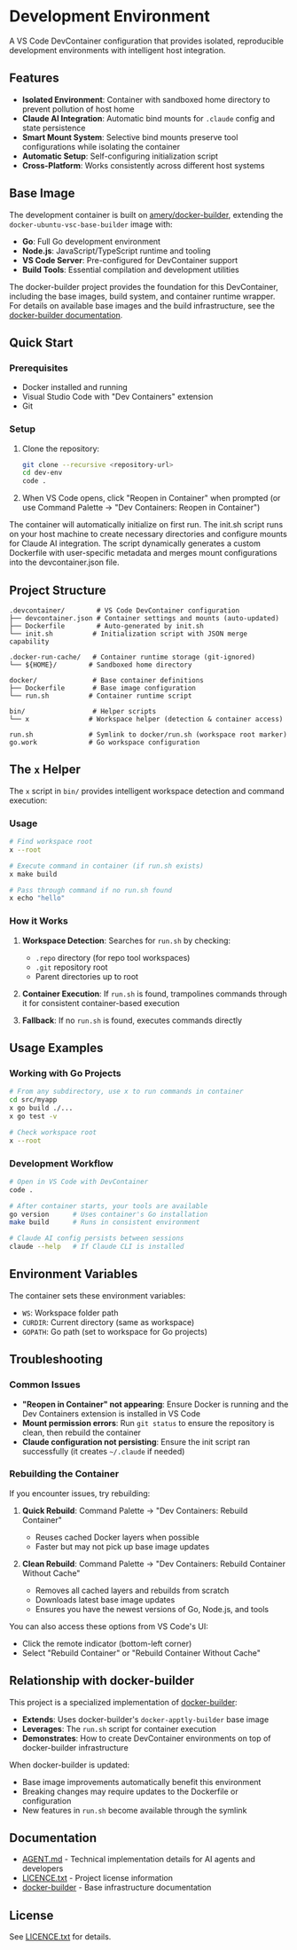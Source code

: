 # Development Environment

A VS Code DevContainer configuration that provides isolated, reproducible
development environments with intelligent host integration.

## Features

- **Isolated Environment**: Container with sandboxed home directory to
  prevent pollution of host home
- **Claude AI Integration**: Automatic bind mounts for `.claude` config
  and state persistence
- **Smart Mount System**: Selective bind mounts preserve tool configurations
  while isolating the container
- **Automatic Setup**: Self-configuring initialization script
- **Cross-Platform**: Works consistently across different host systems

## Base Image

The development container is built on
[amery/docker-builder](https://github.com/amery/docker-builder), extending
the `docker-ubuntu-vsc-base-builder` image with:

- **Go**: Full Go development environment
- **Node.js**: JavaScript/TypeScript runtime and tooling
- **VS Code Server**: Pre-configured for DevContainer support
- **Build Tools**: Essential compilation and development utilities

The docker-builder project provides the foundation for this DevContainer,
including the base images, build system, and container runtime wrapper. For
details on available base images and the build infrastructure, see the
[docker-builder documentation](https://github.com/amery/docker-builder).

## Quick Start

### Prerequisites

- Docker installed and running
- Visual Studio Code with "Dev Containers" extension
- Git

### Setup

1. Clone the repository:

   ```bash
   git clone --recursive <repository-url>
   cd dev-env
   code .
   ```

2. When VS Code opens, click "Reopen in Container" when prompted
   (or use Command Palette → "Dev Containers: Reopen in Container")

The container will automatically initialize on first run. The init.sh script
runs on your host machine to create necessary directories and configure
mounts for Claude AI integration. The script dynamically generates a custom
Dockerfile with user-specific metadata and merges mount configurations into
the devcontainer.json file.

## Project Structure

```text
.devcontainer/        # VS Code DevContainer configuration
├── devcontainer.json # Container settings and mounts (auto-updated)
├── Dockerfile        # Auto-generated by init.sh
└── init.sh          # Initialization script with JSON merge capability

.docker-run-cache/   # Container runtime storage (git-ignored)
└── ${HOME}/        # Sandboxed home directory

docker/              # Base container definitions
├── Dockerfile       # Base image configuration
└── run.sh          # Container runtime script

bin/                 # Helper scripts
└── x               # Workspace helper (detection & container access)

run.sh              # Symlink to docker/run.sh (workspace root marker)
go.work             # Go workspace configuration
```

## The `x` Helper

The `x` script in `bin/` provides intelligent workspace detection and
command execution:

### Usage

```bash
# Find workspace root
x --root

# Execute command in container (if run.sh exists)
x make build

# Pass through command if no run.sh found
x echo "hello"
```

### How it Works

1. **Workspace Detection**: Searches for `run.sh` by checking:
   - `.repo` directory (for repo tool workspaces)
   - `.git` repository root
   - Parent directories up to root

2. **Container Execution**: If `run.sh` is found, trampolines commands
   through it for consistent container-based execution

3. **Fallback**: If no `run.sh` is found, executes commands directly

## Usage Examples

### Working with Go Projects

```bash
# From any subdirectory, use x to run commands in container
cd src/myapp
x go build ./...
x go test -v

# Check workspace root
x --root
```

### Development Workflow

```bash
# Open in VS Code with DevContainer
code .

# After container starts, your tools are available
go version      # Uses container's Go installation
make build      # Runs in consistent environment

# Claude AI config persists between sessions
claude --help   # If Claude CLI is installed
```

## Environment Variables

The container sets these environment variables:

- `WS`: Workspace folder path
- `CURDIR`: Current directory (same as workspace)
- `GOPATH`: Go path (set to workspace for Go projects)

## Troubleshooting

### Common Issues

- **"Reopen in Container" not appearing**: Ensure Docker is running and
  the Dev Containers extension is installed in VS Code
- **Mount permission errors**: Run `git status` to ensure the repository
  is clean, then rebuild the container
- **Claude configuration not persisting**: Ensure the init script ran
  successfully (it creates `~/.claude` if needed)

### Rebuilding the Container

If you encounter issues, try rebuilding:

1. **Quick Rebuild**: Command Palette → "Dev Containers: Rebuild Container"
   - Reuses cached Docker layers when possible
   - Faster but may not pick up base image updates

2. **Clean Rebuild**: Command Palette → "Dev Containers: Rebuild Container
   Without Cache"
   - Removes all cached layers and rebuilds from scratch
   - Downloads latest base image updates
   - Ensures you have the newest versions of Go, Node.js, and tools

You can also access these options from VS Code's UI:
- Click the remote indicator (bottom-left corner)
- Select "Rebuild Container" or "Rebuild Container Without Cache"

## Relationship with docker-builder

This project is a specialized implementation of
[docker-builder](https://github.com/amery/docker-builder):

- **Extends**: Uses docker-builder's `docker-apptly-builder` base image
- **Leverages**: The `run.sh` script for container execution
- **Demonstrates**: How to create DevContainer environments on top of
  docker-builder infrastructure

When docker-builder is updated:
- Base image improvements automatically benefit this environment
- Breaking changes may require updates to the Dockerfile or configuration
- New features in `run.sh` become available through the symlink

## Documentation

- [AGENT.md](./AGENT.md) - Technical implementation details for AI agents
  and developers
- [LICENCE.txt](./LICENCE.txt) - Project license information
- [docker-builder](https://github.com/amery/docker-builder) - Base
  infrastructure documentation

## License

See [LICENCE.txt](./LICENCE.txt) for details.
